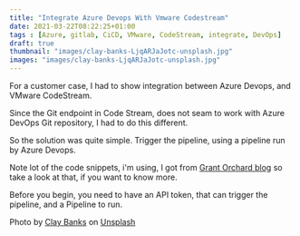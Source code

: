 ```yaml
---
title: "Integrate Azure Devops With Vmware Codestream"
date: 2021-03-22T08:22:25+01:00
tags : [Azure, gitlab, CiCD, VMware, CodeStream, integrate, DevOps]
draft: true
thumbnail: "images/clay-banks-LjqARJaJotc-unsplash.jpg"
images: "images/clay-banks-LjqARJaJotc-unsplash.jpg"
---
```

For a customer case, I had to show integration between Azure Devops, and VMware CodeStream.

Since the Git endpoint in Code Stream, does not seam to work with Azure DevOps Git repository, I had to do this different. 

So the solution was quite simple. Trigger the pipeline, using a pipeline run by Azure Devops.

Note lot of the code snippets, i'm using, I got from [Grant Orchard blog](https://grantorchard.com/tango/cloud-assembly-api-getting-started/) so take a look at that, if you want to know more.

Before you begin, you need to have an API token, that can trigger the pipeline, and a Pipeline to run.


Photo by <a href="https://unsplash.com/@claybanks?utm_source=unsplash&utm_medium=referral&utm_content=creditCopyText">Clay Banks</a> on <a href="/s/photos/integration?utm_source=unsplash&utm_medium=referral&utm_content=creditCopyText">Unsplash</a>
  
